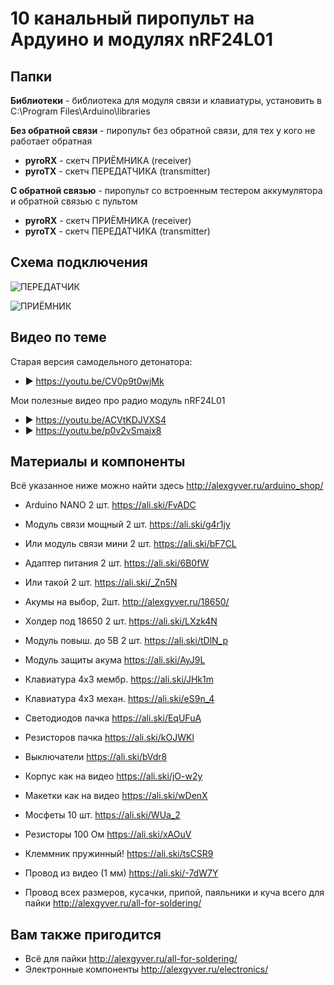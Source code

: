 # 10 канальный пиропульт на Ардуино и модулях nRF24L01

## Папки

**Библиотеки** - библиотека для модуля связи и клавиатуры, установить в C:\Program Files\Arduino\libraries
  
**Без обратной связи** - пиропульт без обратной связи, для тех у кого не работает обратная
  
- **pyroRX** - скетч ПРИЁМНИКА (receiver)
- **pyroTX** - скетч ПЕРЕДАТЧИКА (transmitter)

**С обратной связью** - пиропульт со встроенным тестером аккумулятора и обратной связью с пультом
  
- **pyroRX** - скетч ПРИЁМНИКА (receiver)
- **pyroTX** - скетч ПЕРЕДАТЧИКА (transmitter)

## Схема подключения
![ПЕРЕДАТЧИК](https://github.com/AlexGyver/Remote_pyro_control/blob/master/%D0%A1%D1%85%D0%B5%D0%BC%D1%8B/TX_bb.jpg)

![ПРИЁМНИК](https://github.com/AlexGyver/Remote_pyro_control/blob/master/%D0%A1%D1%85%D0%B5%D0%BC%D1%8B/RX_bb.jpg)

## Видео по теме
Старая версия самодельного детонатора:

* ► https://youtu.be/CV0p9t0wjMk

Мои полезные видео про радио модуль nRF24L01

* ► https://youtu.be/ACVtKDJVXS4
* ► https://youtu.be/p0v2vSmajx8

##  Материалы и компоненты
Всё указанное ниже можно найти здесь
http://alexgyver.ru/arduino_shop/

* Arduino NANO 2 шт. https://ali.ski/FvADC

* Модуль связи мощный 2 шт. https://ali.ski/g4r1jy
* Или модуль связи мини 2 шт. https://ali.ski/bF7CL
* Адаптер питания 2 шт. https://ali.ski/6B0fW
* Или такой 2 шт. https://ali.ski/_Zn5N

* Акумы на выбор, 2шт. http://alexgyver.ru/18650/
* Холдер под 18650 2 шт. https://ali.ski/LXzk4N
* Модуль повыш. до 5В 2 шт. https://ali.ski/tDlN_p
* Модуль защиты акума https://ali.ski/AyJ9L

* Клавиатура 4х3 мембр. https://ali.ski/JHk1m
* Клавиатура 4х3 механ. https://ali.ski/eS9n_4
* Светодиодов пачка https://ali.ski/EqUFuA
* Резисторов пачка https://ali.ski/kOJWKl
* Выключатели https://ali.ski/bVdr8
* Корпус как на видео https://ali.ski/jO-w2y

* Макетки как на видео https://ali.ski/wDenX
* Мосфеты 10 шт. https://ali.ski/WUa_2
* Резисторы 100 Ом https://ali.ski/xAOuV
* Клеммник пружинный! https://ali.ski/tsCSR9
* Провод из видео (1 мм) https://ali.ski/-7dW7Y
* Провод всех размеров, кусачки, припой, паяльники и куча всего для пайки http://alexgyver.ru/all-for-soldering/

## Вам также пригодится 
* Всё для пайки http://alexgyver.ru/all-for-soldering/
* Электронные компоненты http://alexgyver.ru/electronics/
